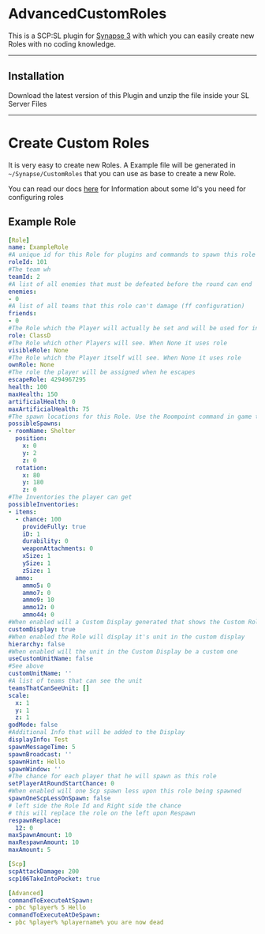 # AdvancedCustomRoles
This is a SCP:SL plugin for [Synapse 3](http://synapsesl.xyz) with which you can easily create new Roles with no coding knowledge.

***

## Installation
Download the latest version of this Plugin and unzip the file inside your SL Server Files

***

# Create Custom Roles

It is very easy to create new Roles. A Example file will be generated in `~/Synapse/CustomRoles` that you can use as base to create a new Role.

You can read our docs [here](https://docs3.synapsesl.xyz/resources) for Information about some Id's you need for configuring roles

## Example Role
```yml
[Role]
name: ExampleRole
#A unique id for this Role for plugins and commands to spawn this role
roleId: 101
#The team wh
teamId: 2
#A list of all enemies that must be defeated before the round can end
enemies:
- 0
#A list of all teams that this role can't damage (ff configuration)
friends:
- 0
#The Role which the Player will actually be set and will be used for internal server calculation
role: ClassD
#The Role which other Players will see. When None it uses role
visibleRole: None
#The Role which the Player itself will see. When None it uses role
ownRole: None
#The role the player will be assigned when he escapes
escapeRole: 4294967295
health: 100
maxHealth: 150
artificialHealth: 0
maxArtificialHealth: 75
#The spawn locations for this Role. Use the Roompoint command in game to get the values
possibleSpawns:
- roomName: Shelter
  position:
    x: 0
    y: 2
    z: 0
  rotation:
    x: 80
    y: 180
    z: 0
#The Inventories the player can get
possibleInventories:
- items:
  - chance: 100
    provideFully: true
    iD: 1
    durability: 0
    weaponAttachments: 0
    xSize: 1
    ySize: 1
    zSize: 1
  ammo:
    ammo5: 0
    ammo7: 0
    ammo9: 10
    ammo12: 0
    ammo44: 0
#When enabled will a Custom Display generated that shows the Custom Role Name instead of the vanilla one
customDisplay: true
#When enabled the Role will display it's unit in the custom display
hierarchy: false
#When enabled will the unit in the Custom Display be a custom one
useCustomUnitName: false
#See above
customUnitName: ''
#A list of teams that can see the unit
teamsThatCanSeeUnit: []
scale:
  x: 1
  y: 1
  z: 1
godMode: false
#Additional Info that will be added to the Display
displayInfo: Test
spawnMessageTime: 5
spawnBroadcast: ''
spawnHint: Hello
spawnWindow: ''
#The chance for each player that he will spawn as this role
setPlayerAtRoundStartChance: 0
#When enabled will one Scp spawn less upon this role being spawned
spawnOneScpLessOnSpawn: false
# left side the Role Id and Right side the chance
# this will replace the role on the left upon Respawn
respawnReplace:
  12: 0
maxSpawnAmount: 10
maxRespawnAmount: 10
maxAmount: 5

[Scp]
scpAttackDamage: 200
scp106TakeIntoPocket: true

[Advanced]
commandToExecuteAtSpawn:
- pbc %player% 5 Hello
commandToExecuteAtDeSpawn:
- pbc %player% %playername% you are now dead
```
